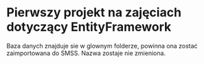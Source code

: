 # Pierwszy projekt na zajęciach dotyczący EntityFramework

Baza danych znajduje sie w glownym folderze, powinna ona zostać zaimportowana do SMSS. Nazwa zostaje nie zmieniona.
